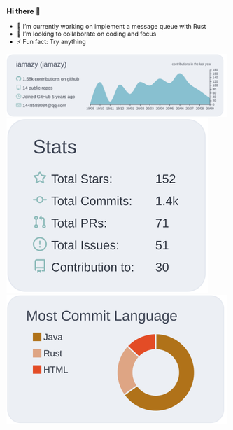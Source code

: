 ### Hi there 👋
- 🔭 I’m currently working on implement a message queue with Rust
- 🌱 I’m looking to collaborate on coding and focus
- ⚡ Fun fact: Try anything


[![](https://raw.githubusercontent.com/iamazy/iamazy/master/profile-summary-card-output/nord_bright/0-profile-details.svg)](https://github.com/iamazy)  
[![](https://raw.githubusercontent.com/iamazy/iamazy/master/profile-summary-card-output/nord_bright/3-stats.svg)](https://github.com/vn7n24fzkq/github-profile-summary-cards)
[![](https://raw.githubusercontent.com/iamazy/iamazy/master/profile-summary-card-output/nord_bright/2-most-commit-language.svg)](https://github.com/iamazy)
